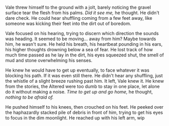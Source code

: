 Vale threw himself to the ground with a jolt, barely noticing the gravel surface tear the flesh from his palms. *Did it see me,* he thought. He didn't dare check. He could hear shuffling coming from a few feet away, like someone was kicking their feet into the dirt out of boredom.

Vale focused on his hearing, trying to discern which direction the sounds was heading. It seemed to be moving... away from him? Maybe towards him, he wasn't sure. He held his breath, his heartbeat pounding in his ears, his higher thoughts drowning below a sea of fear. He lost track of how much time passed as he lay in the dirt, his eyes squeezed shut, the smell of mud and stone overwhelming his senses.

He knew he would have to get up eventually, to face whatever it was blocking his path. If it was even still there. He didn't hear any shuffling, just the whistle of a slight breeze rushing past him. It left, Vale knew it. He knew from the stories, the Altered were too dumb to stay in one place, let alone do it without making a noise. *Time to get up and go home,* he thought, *nothing to be afraid of.*

He pushed himself to his knees, then crouched on his feet. He peeked over the haphazardly stacked pile of debris in front of him, trying to get his eyes to focus in the dim moonlight. He reached up with his left arm, wip